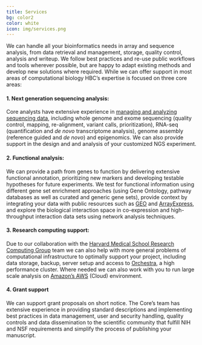 ```yaml
---
title: Services
bg: color2
color: white
icon: img/services.png
---
```


We can handle all your bioinformatics needs in array and sequence analysis, from data retrieval and management, storage, quality control, analysis and writeup. We follow best practices and re-use public workflows and tools wherever possible, but are happy to adapt existing methods and develop new solutions where required. While we can offer support in most areas of computational biology HBC’s expertise is focused on three core areas:
 
#### 1. Next generation sequencing analysis: 

Core analysts have extensive experience in [managing and analyzing sequencing data](https://bcbio-nextgen.readthedocs.org/), including whole genome and exome sequencing (quality control, mapping, re-alignment, variant calls, prioritization), RNA-seq (quantification and _de novo_ transcriptome analysis), genome assembly (reference guided and _de novo_) and epigenomics. We can also provide support in the design and and analysis of your customized NGS experiment.

#### 2. Functional analysis:

We can provide a path from genes to function by delivering extensive functional annotation, prioritizing new markers and developing testable hypotheses for future experiments. We test for functional information using different gene set enrichment approaches (using Gene Ontology, pathway databases as well as curated and generic gene sets), provide context by integrating your data with public resources such as [GEO](http://www.ncbi.nlm.nih.gov/geo/) and [ArrayExpress](http://www.ebi.ac.uk/arrayexpress/), and explore the biological interaction space in co-expression and high-throughput interaction data sets using network analysis techniques.

#### 3. Research computing support:

Due to our collaboration with the [Harvard Medical School Research Computing Group](https://rc.hms.harvard.edu/) team we can also help with more general problems of computational infrastructure to optimally support your project, including data storage, backup, server setup and access to [Orchestra](https://rc.hms.harvard.edu/#orchestra), a high performance cluster. Where needed we can also work with you to run large scale analysis on [Amazon’s AWS](https://aws.amazon.com/) (Cloud) environment.

#### 4. Grant support

We can support grant proposals on short notice. The Core’s team has extensive experience in providing standard descriptions and implementing best practices in data management, user and security handling, quality controls and data dissemination to the scientific community that fulfill NIH and NSF requirements and simplify the process of publishing your manuscript.
